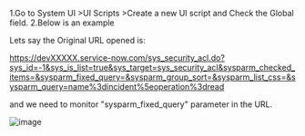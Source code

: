 1.Go to System UI >UI Scripts >Create a new UI script and Check the Global field.
2.Below is an example 

Lets say the Original URL opened is:

https://devXXXXX.service-now.com/sys_security_acl.do?sys_id=-1&sys_is_list=true&sys_target=sys_security_acl&sysparm_checked_items=&sysparm_fixed_query=&sysparm_group_sort=&sysparm_list_css=&sysparm_query=name%3dincident%5eoperation%3dread

and we need to monitor "sysparm_fixed_query" parameter in the URL.


![image](https://user-images.githubusercontent.com/42912180/195846361-d51f40ba-cdc0-40e1-8057-b19a0906a9a8.png)
